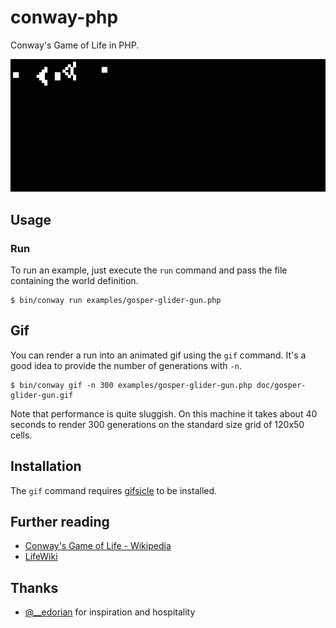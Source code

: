# conway-php

Conway's Game of Life in PHP.

![glider gun](doc/gosper-glider-gun.gif)

## Usage

### Run

To run an example, just execute the `run` command and pass the file containing
the world definition.

    $ bin/conway run examples/gosper-glider-gun.php

## Gif

You can render a run into an animated gif using the `gif` command. It's a good
idea to provide the number of generations with `-n`.

    $ bin/conway gif -n 300 examples/gosper-glider-gun.php doc/gosper-glider-gun.gif

Note that performance is quite sluggish. On this machine it takes about 40
seconds to render 300 generations on the standard size grid of 120x50 cells.

## Installation

The `gif` command requires [gifsicle](http://www.lcdf.org/gifsicle/) to be
installed.

## Further reading

* [Conway's Game of Life - Wikipedia](http://en.wikipedia.org/wiki/Conway%27s_Game_of_Life)
* [LifeWiki](http://www.conwaylife.com/wiki/Main_Page)

## Thanks

* [@__edorian](https://github.com/__edorian) for inspiration and hospitality
